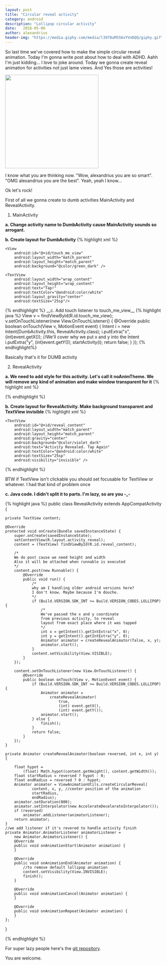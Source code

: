 ```yaml
---
layout: post
title: "Circular reveal activity"
category: android
description: "Lollipop circular activity"
date:   2016-05-06
author: alexandrius
header-img: "https://media.giphy.com/media/l3978uM5S6xYVnDQQ/giphy.gif"
---
```


So last time we've covered how to make the simple circular reveal animation. Today I'm gonna write post about how to deal with ADHD. Aahh I'm just kidding... I love to joke around. Today we gonna create reveal animation for activities not just lame views. And Yes those are activities!


<img src="https://media.giphy.com/media/l3978uM5S6xYVnDQQ/giphy.gif" width="300">

I know what you are thinking now. "Wow, alexandrius you are so smart". "OMG alexandrius you are the best". Yeah, yeah I know...

Ok let's rock!

<!-- more -->

First of all we gonna create to dumb activities MainActivity and RevealActivity.

1) MainActivity

__a. Change activity name to DumbActivity cause MainActivity sounds so arrogant.__

__b. Create layout for DumbActivity__
{% highlight xml %}

<?xml version="1.0" encoding="utf-8"?>
<FrameLayout xmlns:android="http://schemas.android.com/apk/res/android"
    xmlns:tools="http://schemas.android.com/tools"
    android:layout_width="match_parent"
    android:layout_height="match_parent"
    android:orientation="vertical"
    android:background="@color/green_dark"
    tools:context=".DumbActivity">

    <View
        android:id="@+id/touch_me_view"
        android:layout_width="match_parent"
        android:layout_height="match_parent"
        android:background="@color/green_dark" />

    <TextView
        android:layout_width="wrap_content"
        android:layout_height="wrap_content"
        android:text="Tap!"
        android:textColor="@android:color/white"
        android:layout_gravity="center"
        android:textSize="25sp"/>

</FrameLayout>
{% endhighlight %}
__c. Add touch listener to touch_me_view__
{% highlight java %}
View v = findViewById(R.id.touch_me_view);
v.setOnTouchListener(new View.OnTouchListener() {
    @Override
    public boolean onTouch(View v, MotionEvent event) {
        Intent i = new Intent(DumbActivity.this, RevealActivity.class);
        i.putExtra("x", (int)event.getX()); //We'll cover why we put x and y into the Intent
        i.putExtra("y", (int)event.getY());
        startActivity(i);
        return false;
    }
});
{% endhighlight%}

Basically that's it for DUMB activity

2) RevealActivity

__a. We need to add style for this activity. Let's call it noAnimTheme. We will remove any kind of animation and make window transparent for it__
{% highlight xml %}
<style name="noAnimTheme" parent="AppTheme">
    <item name="android:windowAnimationStyle">@null</item>
    <item name="android:windowBackground">@android:color/transparent</item>
    <item name="android:colorBackgroundCacheHint">@null</item>
    <item name="android:windowIsTranslucent">true</item>
</style>
{% endhighlight %}

__b. Create layout for RevealActivity. Make background transparent and TextView invisible__
{% highlight xml %}
<?xml version="1.0" encoding="utf-8"?>
<LinearLayout xmlns:android="http://schemas.android.com/apk/res/android"
    android:layout_width="match_parent"
    android:layout_height="match_parent"
    android:background="@android:color/transparent">


    <TextView
        android:id="@+id/reveal_content"
        android:layout_width="match_parent"
        android:layout_height="match_parent"
        android:gravity="center"
        android:background="@color/violet_dark"
        android:text="Activity Revealed. Tap Again"
        android:textColor="@android:color/white"
        android:textSize="25sp"
        android:visibility="invisible" />

</LinearLayout>
{% endhighlight %}

BTW if TextView isn't clickable you should set focusable for TextView or whatever. I had that kind of problem once

__c. Java code. I didn't split it to parts. I'm lazy, so are you -_-__

{% highlight java %}
public class RevealActivity extends AppCompatActivity {

    private TextView content;

    @Override
    protected void onCreate(Bundle savedInstanceState) {
        super.onCreate(savedInstanceState);
        setContentView(R.layout.activity_reveal);
        content = (TextView) findViewById(R.id.reveal_content);

        /*
        We do post cause we need height and width
        Also it will be attached when runnable is executed
        */
        content.post(new Runnable() { 
            @Override
            public void run() {
            	/*
            	why am I handling older android versions here?
            	I don't know. Maybe because I'm douche. 
            	*/
                if (Build.VERSION.SDK_INT >= Build.VERSION_CODES.LOLLIPOP) {
                    /*
                    We've passed the x and y coordinate
                    from previous activity, to reveal
                    layout from exact place where it was tapped
                    */
                    int x = getIntent().getIntExtra("x", 0);
                    int y = getIntent().getIntExtra("y", 0);
                    Animator animator = createRevealAnimator(false, x, y);
                    animator.start();
                }
                content.setVisibility(View.VISIBLE);
            }
        });

        content.setOnTouchListener(new View.OnTouchListener() {
            @Override
            public boolean onTouch(View v, MotionEvent event) {
                if (Build.VERSION.SDK_INT >= Build.VERSION_CODES.LOLLIPOP) {
                    Animator animator = 
                    	createRevealAnimator(
                    		true, 
                    		(int) event.getX(),
                    		(int) event.getY());
                    animator.start();
                } else {
                    finish();
                }
                return false;
            }
        });
    }

    private Animator createRevealAnimator(boolean reversed, int x, int y) {

        float hypot = 
        	(float) Math.hypot(content.getHeight(), content.getWidth());
        float startRadius = reversed ? hypot : 0;
        float endRadius = reversed ? 0 : hypot;
        Animator animator = ViewAnimationUtils.createCircularReveal(
                content, x, y, //center position of the animation
                startRadius,
                endRadius);
        animator.setDuration(800);
        animator.setInterpolator(new AccelerateDecelerateInterpolator());
        if (reversed) 
            animator.addListener(animatorListener);
        return animator;
    }
    //we add listener if it's revered to handle activity finish
    private Animator.AnimatorListener animatorListener =
    	new Animator.AnimatorListener() {
        @Override
        public void onAnimationStart(Animator animation) {
        }

        @Override
        public void onAnimationEnd(Animator animation) {
            //to remove default lollipop animation
            content.setVisibility(View.INVISIBLE);
            finish();
        }

        @Override
        public void onAnimationCancel(Animator animation) {
        }

        @Override
        public void onAnimationRepeat(Animator animation) {
        }
    };

}

{% endhighlight %}

For super lazy people here's the [git repository](https://github.com/alexandrius/CircularRevealActivity).

You are welcome.
